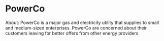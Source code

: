 # PowerCo
About: PowerCo is a major gas and electricity utility that supplies to small and medium-sized enterprises.
PowerCo are concerned about their customers leaving for better offers from other energy providers

